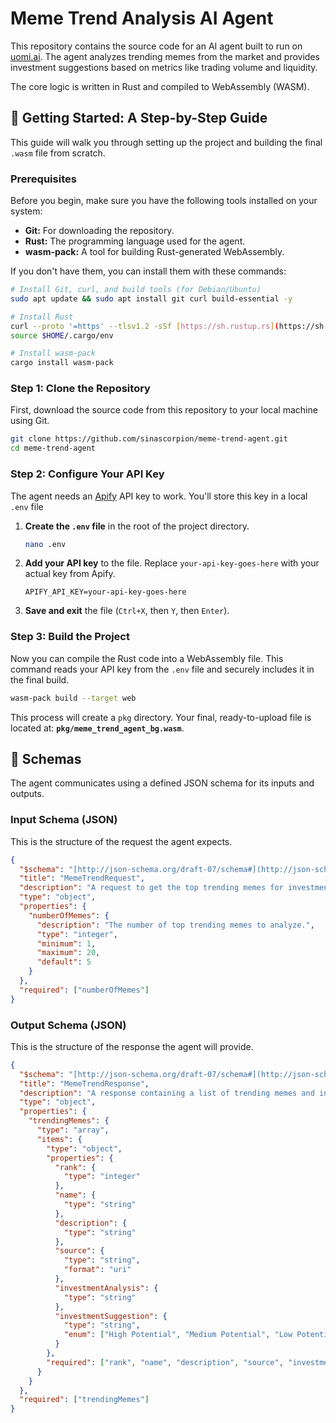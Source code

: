 # Meme Trend Analysis AI Agent

This repository contains the source code for an AI agent built to run on [uomi.ai](https://uomi.ai/). The agent analyzes trending memes from the market and provides investment suggestions based on metrics like trading volume and liquidity.

The core logic is written in Rust and compiled to WebAssembly (WASM).

## 🚀 Getting Started: A Step-by-Step Guide

This guide will walk you through setting up the project and building the final `.wasm` file from scratch.

### Prerequisites

Before you begin, make sure you have the following tools installed on your system:

* **Git:** For downloading the repository.
* **Rust:** The programming language used for the agent.
* **wasm-pack:** A tool for building Rust-generated WebAssembly.

If you don't have them, you can install them with these commands:

```bash
# Install Git, curl, and build tools (for Debian/Ubuntu)
sudo apt update && sudo apt install git curl build-essential -y

# Install Rust
curl --proto '=https' --tlsv1.2 -sSf [https://sh.rustup.rs](https://sh.rustup.rs) | sh
source $HOME/.cargo/env

# Install wasm-pack
cargo install wasm-pack
```

### Step 1: Clone the Repository

First, download the source code from this repository to your local machine using Git.

```bash
git clone https://github.com/sinascorpion/meme-trend-agent.git
cd meme-trend-agent
```

### Step 2: Configure Your API Key

The agent needs an [Apify](https://apify.com) API key to work. You'll store this key in a local `.env` file

1.  **Create the `.env` file** in the root of the project directory.

    ```bash
    nano .env
    ```

2.  **Add your API key** to the file. Replace `your-api-key-goes-here` with your actual key from Apify.

    ```
    APIFY_API_KEY=your-api-key-goes-here
    ```

3.  **Save and exit** the file (`Ctrl+X`, then `Y`, then `Enter`).

### Step 3: Build the Project

Now you can compile the Rust code into a WebAssembly file. This command reads your API key from the `.env` file and securely includes it in the final build.

```bash
wasm-pack build --target web
```

This process will create a `pkg` directory. Your final, ready-to-upload file is located at: **`pkg/meme_trend_agent_bg.wasm`**.

## 📝 Schemas

The agent communicates using a defined JSON schema for its inputs and outputs.

### Input Schema (JSON)

This is the structure of the request the agent expects.

```json
{
  "$schema": "[http://json-schema.org/draft-07/schema#](http://json-schema.org/draft-07/schema#)",
  "title": "MemeTrendRequest",
  "description": "A request to get the top trending memes for investment analysis.",
  "type": "object",
  "properties": {
    "numberOfMemes": {
      "description": "The number of top trending memes to analyze.",
      "type": "integer",
      "minimum": 1,
      "maximum": 20,
      "default": 5
    }
  },
  "required": ["numberOfMemes"]
}
```

### Output Schema (JSON)

This is the structure of the response the agent will provide.

```json
{
  "$schema": "[http://json-schema.org/draft-07/schema#](http://json-schema.org/draft-07/schema#)",
  "title": "MemeTrendResponse",
  "description": "A response containing a list of trending memes and investment suggestions.",
  "type": "object",
  "properties": {
    "trendingMemes": {
      "type": "array",
      "items": {
        "type": "object",
        "properties": {
          "rank": {
            "type": "integer"
          },
          "name": {
            "type": "string"
          },
          "description": {
            "type": "string"
          },
          "source": {
            "type": "string",
            "format": "uri"
          },
          "investmentAnalysis": {
            "type": "string"
          },
          "investmentSuggestion": {
            "type": "string",
            "enum": ["High Potential", "Medium Potential", "Low Potential", "Not Recommended"]
          }
        },
        "required": ["rank", "name", "description", "source", "investmentAnalysis", "investmentSuggestion"]
      }
    }
  },
  "required": ["trendingMemes"]
}
